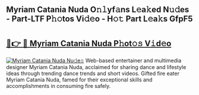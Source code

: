 ## Myriam Catania Nuda O𝚗𝚕yf𝚊ns L𝚎a𝚔ed N𝚞𝚍es - Part-LTF P𝚑𝚘tos Vi𝚍𝚎o - H𝚘𝚝 Part L𝚎a𝚔s GfpF5

# <h2><a href="http://kf35tfc.oniu.top/?m=Myriam+Catania+Nuda">🔗👉 🔴 Myriam Catania Nuda P𝚑ot𝚘𝚜 V𝚒d𝚎o</a></h2>

[![Myriam Catania Nuda Nu𝚍e𝚜](https://i.imgur.com/0qMVB7G.gif)](http://kf35tfc.oniu.top/?m=Myriam+Catania+Nuda)
Web-based entertainer and multimedia designer Myriam Catania Nuda, acclaimed for sharing dance and lifestyle ideas through trending dance trends and short videos. Gifted fire eater Myriam Catania Nuda, famed for their exceptional skills and accomplishments in consuming fire safely.  
